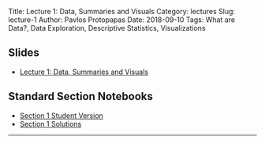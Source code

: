 Title: Lecture 1: Data, Summaries and Visuals
Category: lectures
Slug: lecture-1
Author: Pavlos Protopapas
Date: 2018-09-10
Tags: What are Data?, Data Exploration, Descriptive Statistics, Visualizations

## Slides

- [Lecture 1: Data, Summaries and Visuals]({attach}presentation/Lecture1_Data.pdf) 

## Standard Section Notebooks

- [Section 1 Student Version]({filename}../../sections/section1/notebook/section_1_student.ipynb) 
- [Section 1 Solutions]({filename}../../sections/section1/notebook/section_1_solutions.ipynb)

<hr>

